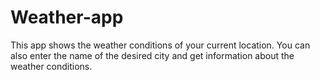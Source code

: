# Weather-app
This app shows the weather conditions of your current location. You can also enter the name of the desired city and get information about the weather conditions.
